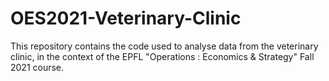 # OES2021-Veterinary-Clinic

This repository contains the code used to analyse data from the veterinary clinic, in the context of the EPFL "Operations : Economics & Strategy" Fall 2021 course.
